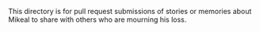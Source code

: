 This directory is for pull request submissions of stories or memories about Mikeal to share with others who are mourning his loss.
